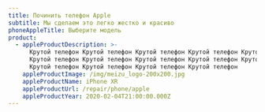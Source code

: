 ```yaml
---
title: Починить телефон Apple
subtitle: Мы сделаем это легко жестко и красиво
phoneAppleTitle: Выберите модель
product:
  - appleProductDescription: >-
      Крутой телефон Крутой телефон Крутой телефон Крутой телефон Крутой телефон
      Крутой телефон Крутой телефон Крутой телефон Крутой телефон Крутой телефон
      Крутой телефон Крутой телефон Крутой телефон Крутой телефон 
    appleProductImage: /img/meizu_logo-200x200.jpg
    appleProductName: iPhone XR
    appleProductUrl: /repair/phone/apple
    appleProductYear: 2020-02-04T21:00:00.000Z
---
```


